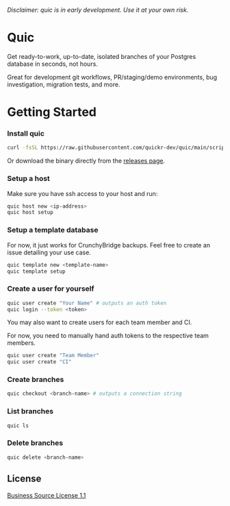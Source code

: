 _Disclaimer: quic is in early development. Use it at your own risk._

# Quic
Get ready-to-work, up-to-date, isolated branches of your Postgres database in seconds, not hours.

Great for development git workflows, PR/staging/demo environments, bug investigation, migration tests, and more.

# Getting Started

### Install quic
```sh
curl -fsSL https://raw.githubusercontent.com/quickr-dev/quic/main/scripts/install.sh | bash
```

Or download the binary directly from the [releases page](https://github.com/quickr-dev/quic/releases).

### Setup a host
Make sure you have ssh access to your host and run:

```sh
quic host new <ip-address>
quic host setup
```

### Setup a template database
For now, it just works for CrunchyBridge backups. Feel free to create an issue detailing your use case.

```sh
quic template new <template-name>
quic template setup
```

### Create a user for yourself
```sh
quic user create "Your Name" # outputs an auth token
quic login --token <token>
```

You may also want to create users for each team member and CI.

For now, you need to manually hand auth tokens to the respective team members.

```sh
quic user create "Team Member"
quic user create "CI"
```

### Create branches
```sh
quic checkout <branch-name> # outputs a connection string
```

### List branches
```sh
quic ls
```

### Delete branches
```sh
quic delete <branch-name>
```

## License
[Business Source License 1.1](./LICENSE)
